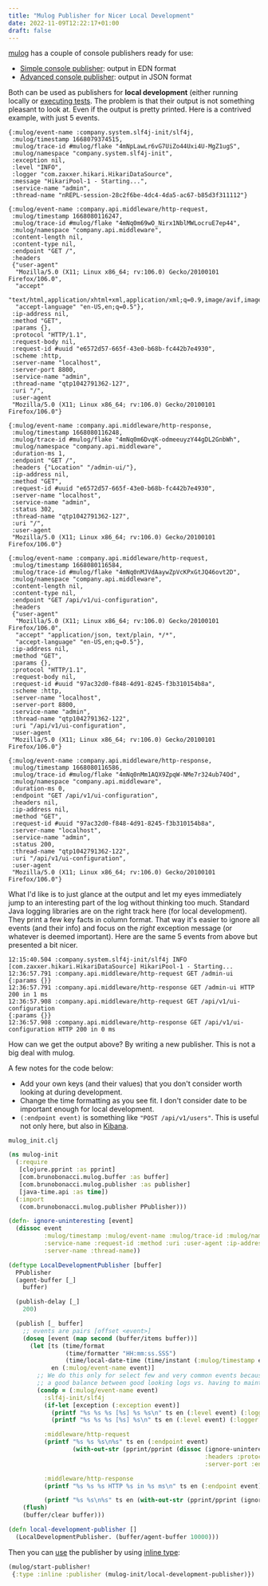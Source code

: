 ```yaml
---
title: "Mulog Publisher for Nicer Local Development"
date: 2022-11-09T12:22:17+01:00
draft: false
---
```


[mulog](https://github.com/BrunoBonacci/mulog) has a couple of console
publishers ready for use:

- [Simple console
  publisher](https://github.com/BrunoBonacci/mulog/blob/master/doc/publishers/simple-console-publisher.md):
  output in EDN format
- [Advanced console
  publisher](https://github.com/BrunoBonacci/mulog/blob/master/doc/publishers/advanced-console-publisher.md):
  output in JSON format

Both can be used as publishers for **local development** (either running locally
or [executing tests](../make-mulog-play-nice-with-kaocha). The problem is that
their output is not something pleasant to look at. Even if the output is pretty
printed. Here is a contrived example, with just 5 events.

```
{:mulog/event-name :company.system.slf4j-init/slf4j,
 :mulog/timestamp 1668079374515,
 :mulog/trace-id #mulog/flake "4mNpLawLr6vG7UiZo44Uxi4U-MgZ1ugS",
 :mulog/namespace "company.system.slf4j-init",
 :exception nil,
 :level "INFO",
 :logger "com.zaxxer.hikari.HikariDataSource",
 :message "HikariPool-1 - Starting...",
 :service-name "admin",
 :thread-name "nREPL-session-28c2f6be-4dc4-4da5-ac67-b85d3f311112"}

{:mulog/event-name :company.api.middleware/http-request,
 :mulog/timestamp 1668080116247,
 :mulog/trace-id #mulog/flake "4mNq0m69wO_Nirx1NblMWLocruE7ep44",
 :mulog/namespace "company.api.middleware",
 :content-length nil,
 :content-type nil,
 :endpoint "GET /",
 :headers
 {"user-agent"
  "Mozilla/5.0 (X11; Linux x86_64; rv:106.0) Gecko/20100101 Firefox/106.0",
  "accept"
  "text/html,application/xhtml+xml,application/xml;q=0.9,image/avif,image/webp,*/*;q=0.8",
  "accept-language" "en-US,en;q=0.5"},
 :ip-address nil,
 :method "GET",
 :params {},
 :protocol "HTTP/1.1",
 :request-body nil,
 :request-id #uuid "e6572d57-665f-43e0-b68b-fc442b7e4930",
 :scheme :http,
 :server-name "localhost",
 :server-port 8800,
 :service-name "admin",
 :thread-name "qtp1042791362-127",
 :uri "/",
 :user-agent
 "Mozilla/5.0 (X11; Linux x86_64; rv:106.0) Gecko/20100101 Firefox/106.0"}

{:mulog/event-name :company.api.middleware/http-response,
 :mulog/timestamp 1668080116248,
 :mulog/trace-id #mulog/flake "4mNq0m6DvqK-odmeeuyzY44gDL2GnbWh",
 :mulog/namespace "company.api.middleware",
 :duration-ms 1,
 :endpoint "GET /",
 :headers {"Location" "/admin-ui/"},
 :ip-address nil,
 :method "GET",
 :request-id #uuid "e6572d57-665f-43e0-b68b-fc442b7e4930",
 :server-name "localhost",
 :service-name "admin",
 :status 302,
 :thread-name "qtp1042791362-127",
 :uri "/",
 :user-agent
 "Mozilla/5.0 (X11; Linux x86_64; rv:106.0) Gecko/20100101 Firefox/106.0"}

{:mulog/event-name :company.api.middleware/http-request,
 :mulog/timestamp 1668080116584,
 :mulog/trace-id #mulog/flake "4mNq0nMJVdAaywZpVcKPxGtJQ46ovt2D",
 :mulog/namespace "company.api.middleware",
 :content-length nil,
 :content-type nil,
 :endpoint "GET /api/v1/ui-configuration",
 :headers
 {"user-agent"
  "Mozilla/5.0 (X11; Linux x86_64; rv:106.0) Gecko/20100101 Firefox/106.0",
  "accept" "application/json, text/plain, */*",
  "accept-language" "en-US,en;q=0.5"},
 :ip-address nil,
 :method "GET",
 :params {},
 :protocol "HTTP/1.1",
 :request-body nil,
 :request-id #uuid "97ac32d0-f848-4d91-8245-f3b310154b8a",
 :scheme :http,
 :server-name "localhost",
 :server-port 8800,
 :service-name "admin",
 :thread-name "qtp1042791362-122",
 :uri "/api/v1/ui-configuration",
 :user-agent
 "Mozilla/5.0 (X11; Linux x86_64; rv:106.0) Gecko/20100101 Firefox/106.0"}

{:mulog/event-name :company.api.middleware/http-response,
 :mulog/timestamp 1668080116586,
 :mulog/trace-id #mulog/flake "4mNq0nMm1AQX9ZpqW-NMe7r324ub74Od",
 :mulog/namespace "company.api.middleware",
 :duration-ms 0,
 :endpoint "GET /api/v1/ui-configuration",
 :headers nil,
 :ip-address nil,
 :method "GET",
 :request-id #uuid "97ac32d0-f848-4d91-8245-f3b310154b8a",
 :server-name "localhost",
 :service-name "admin",
 :status 200,
 :thread-name "qtp1042791362-122",
 :uri "/api/v1/ui-configuration",
 :user-agent
 "Mozilla/5.0 (X11; Linux x86_64; rv:106.0) Gecko/20100101 Firefox/106.0"}
```

What I'd like is to just glance at the output and let my eyes immediately jump
to an interesting part of the log without thinking too much. Standard Java
logging libraries are on the right track here (for local development). They
print a few key facts in column format. That way it's easier to ignore all
events (and their info) and focus on the *right* exception message (or whatever
is deemed important). Here are the same 5 events from above but presented a bit
nicer.

```
12:15:40.504 :company.system.slf4j-init/slf4j INFO [com.zaxxer.hikari.HikariDataSource] HikariPool-1 - Starting...
12:36:57.791 :company.api.middleware/http-request GET /admin-ui
{:params {}}
12:36:57.791 :company.api.middleware/http-response GET /admin-ui HTTP 200 in 1 ms
12:36:57.908 :company.api.middleware/http-request GET /api/v1/ui-configuration
{:params {}}
12:36:57.908 :company.api.middleware/http-response GET /api/v1/ui-configuration HTTP 200 in 0 ms
```

How can we get the output above? By writing a new publisher. This is not a big
deal with mulog.

A few notes for the code below:

- Add your own keys (and their values) that you don't consider worth looking at
  during development.
- Change the time formatting as you see fit. I don't consider date to be
  important enough for local development.
- `(:endpoint event)` is something like `"POST /api/v1/users"`. This is useful
  not only here, but also in [Kibana](https://www.elastic.co/kibana/).

`mulog_init.clj`

```clojure
(ns mulog-init
  (:require
   [clojure.pprint :as pprint]
   [com.brunobonacci.mulog.buffer :as buffer]
   [com.brunobonacci.mulog.publisher :as publisher]
   [java-time.api :as time])
  (:import
   (com.brunobonacci.mulog.publisher PPublisher)))

(defn- ignore-uninteresting [event]
  (dissoc event
          :mulog/timestamp :mulog/event-name :mulog/trace-id :mulog/namespace
          :service-name :request-id :method :uri :user-agent :ip-address
          :server-name :thread-name))

(deftype LocalDevelopmentPublisher [buffer]
  PPublisher
  (agent-buffer [_]
    buffer)

  (publish-delay [_]
    200)

  (publish [_ buffer]
    ;; events are pairs [offset <event>]
    (doseq [event (map second (buffer/items buffer))]
      (let [ts (time/format
                (time/formatter "HH:mm:ss.SSS")
                (time/local-date-time (time/instant (:mulog/timestamp event)) (time/zone-id "Europe/Vienna")))
            en (:mulog/event-name event)]
        ;; We do this only for select few and very common events because we want
        ;; a good balance between good looking logs vs. having to maintain this.
        (condp = (:mulog/event-name event)
          :slf4j-init/slf4j
          (if-let [exception (:exception event)]
            (printf "%s %s %s [%s] %s %s\n" ts en (:level event) (:logger event) (:message event) (pr-str exception))
            (printf "%s %s %s [%s] %s\n" ts en (:level event) (:logger event) (:message event)))

          :middleware/http-request
          (printf "%s %s %s\n%s" ts en (:endpoint event)
                  (with-out-str (pprint/pprint (dissoc (ignore-uninteresting event)
                                                       :headers :protocol :scheme :thread-name
                                                       :server-port :endpoint))))

          :middleware/http-response
          (printf "%s %s %s HTTP %s in %s ms\n" ts en (:endpoint event) (:status event) (:duration-ms event))

          (printf "%s %s\n%s" ts en (with-out-str (pprint/pprint (ignore-uninteresting event)))))))
    (flush)
    (buffer/clear buffer)))

(defn local-development-publisher []
  (LocalDevelopmentPublisher. (buffer/agent-buffer 10000)))
```

Then you can [use](https://github.com/BrunoBonacci/mulog#publishers) the
publisher by using [inline
type](https://github.com/BrunoBonacci/mulog/blob/master/doc/publishers/inline-publishers.md):

```clojure
(mulog/start-publisher!
 {:type :inline :publisher (mulog-init/local-development-publisher)})
```
